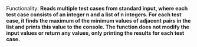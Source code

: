 Functionality: **Reads multiple test cases from standard input, where each test case consists of an integer n and a list of n integers. For each test case, it finds the maximum of the minimum values of adjacent pairs in the list and prints this value to the console. The function does not modify the input values or return any values, only printing the results for each test case.**